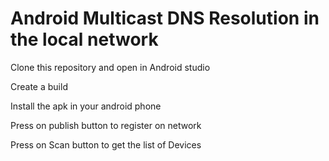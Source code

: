 # Android Multicast DNS Resolution in the local network


Clone this repository and open in Android studio

Create a build

Install the apk in your android phone 

Press on publish button to register on network

Press on Scan button to get the list of Devices


